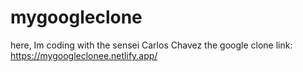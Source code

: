 # mygoogleclone
here, Im coding with the sensei Carlos Chavez the google clone
link: https://mygoogleclonee.netlify.app/ 
